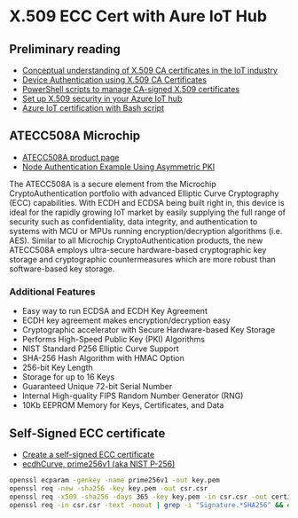 # X.509 ECC Cert with Aure IoT Hub 

## Preliminary reading
* [Conceptual understanding of X.509 CA certificates in the IoT industry](https://docs.microsoft.com/en-us/azure/iot-hub/iot-hub-x509ca-concept)
* [Device Authentication using X.509 CA Certificates](https://docs.microsoft.com/en-us/azure/iot-hub/iot-hub-x509ca-overview)
* [PowerShell scripts to manage CA-signed X.509 certificates](https://docs.microsoft.com/en-us/azure/iot-hub/iot-hub-security-x509-create-certificates#createcerts)
* [Set up X.509 security in your Azure IoT hub](https://docs.microsoft.com/en-us/azure/iot-hub/iot-hub-security-x509-get-started#registercerts)
* [Azure IoT certification with Bash script](https://github.com/Azure/azure-iot-sdk-c/blob/master/tools/CACertificates/certGen.sh)

## ATECC508A Microchip
* [ATECC508A product page](http://www.microchip.com/wwwproducts/en/ATECC508A#additional-features)
* [Node Authentication Example Using Asymmetric PKI](http://ww1.microchip.com/downloads/en/AppNotes/Atmel-8983-CryptoAuth-ATECC508A-Node-Example-Asymmetric-PKI-ApplicationNote.pdf)

The ATECC508A is a secure element from the Microchip CryptoAuthentication portfolio with advanced Elliptic Curve Cryptography (ECC) capabilities. With ECDH and ECDSA being built right in, this device is ideal for the rapidly growing IoT market by easily supplying the full range of security such as confidentiality, data integrity, and authentication to systems with MCU or MPUs running encryption/decryption algorithms (i.e. AES). Similar to all Microchip CryptoAuthentication products, the new ATECC508A employs ultra-secure hardware-based cryptographic key storage and cryptographic countermeasures which are more robust than software-based key storage.

### Additional Features 
* Easy way to run ECDSA and ECDH Key Agreement
* ECDH key agreement makes encryption/decryption easy
* Cryptographic accelerator with Secure Hardware-based Key Storage
* Performs High-Speed Public Key (PKI) Algorithms
* NIST Standard P256 Elliptic Curve Support
* SHA-256 Hash Algorithm with HMAC Option
* 256-bit Key Length
* Storage for up to 16 Keys
* Guaranteed Unique 72-bit Serial Number
* Internal High-quality FIPS Random Number Generator (RNG)
* 10Kb EEPROM Memory for Keys, Certificates, and Data


## Self-Signed ECC certificate

* [Create a self-signed ECC certificate](https://msol.io/blog/tech/create-a-self-signed-ecc-certificate/)
* [ecdhCurve, prime256v1 (aka NIST P-256)](https://github.com/nodejs/node/issues/1495)

```bash
openssl ecparam -genkey -name prime256v1 -out key.pem
openssl req -new -sha256 -key key.pem -out csr.csr
openssl req -x509 -sha256 -days 365 -key key.pem -in csr.csr -out certificate.pem
openssl req -in csr.csr -text -noout | grep -i "Signature.*SHA256" && echo "All is well" || echo "This certificate will stop working in 2017! You must update OpenSSL to generate a widely-compatible certificate"
```
